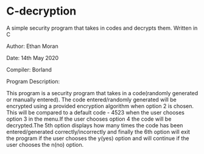 # C-decryption
A simple security program that takes in codes and decrypts them. Written in C


Author: Ethan Moran
    
Date: 14th May 2020
    
Compiler: Borland

Program Description: 
    
This program is a security program that takes in a code(randomly generated or manually entered).
The code entered/randomly generated will be encrypted using a provided encryption algorithm when option 2 is chosen.
This will be compared to a default code - 4523 when the user chooses option 3 in the menu.If the user chooses option 4 
the code will be decrypted.The 5th option displays how many times the code has been entered/generated correctly/incorrectly
and finally the 6th option will exit the program if the user chooses the y(yes) option and will continue if the user chooses the n(no) 
option.
 

